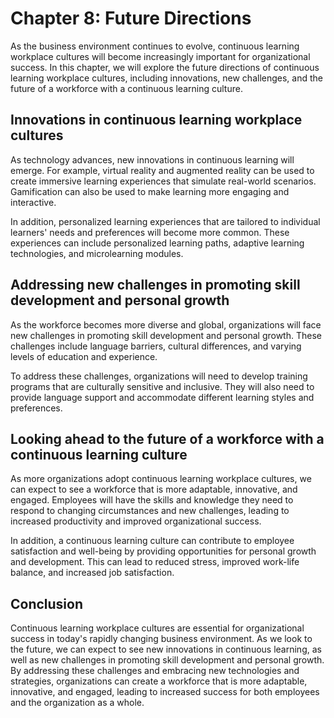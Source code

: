 Chapter 8: Future Directions
============================

As the business environment continues to evolve, continuous learning workplace cultures will become increasingly important for organizational success. In this chapter, we will explore the future directions of continuous learning workplace cultures, including innovations, new challenges, and the future of a workforce with a continuous learning culture.

Innovations in continuous learning workplace cultures
-----------------------------------------------------

As technology advances, new innovations in continuous learning will emerge. For example, virtual reality and augmented reality can be used to create immersive learning experiences that simulate real-world scenarios. Gamification can also be used to make learning more engaging and interactive.

In addition, personalized learning experiences that are tailored to individual learners' needs and preferences will become more common. These experiences can include personalized learning paths, adaptive learning technologies, and microlearning modules.

Addressing new challenges in promoting skill development and personal growth
----------------------------------------------------------------------------

As the workforce becomes more diverse and global, organizations will face new challenges in promoting skill development and personal growth. These challenges include language barriers, cultural differences, and varying levels of education and experience.

To address these challenges, organizations will need to develop training programs that are culturally sensitive and inclusive. They will also need to provide language support and accommodate different learning styles and preferences.

Looking ahead to the future of a workforce with a continuous learning culture
-----------------------------------------------------------------------------

As more organizations adopt continuous learning workplace cultures, we can expect to see a workforce that is more adaptable, innovative, and engaged. Employees will have the skills and knowledge they need to respond to changing circumstances and new challenges, leading to increased productivity and improved organizational success.

In addition, a continuous learning culture can contribute to employee satisfaction and well-being by providing opportunities for personal growth and development. This can lead to reduced stress, improved work-life balance, and increased job satisfaction.

Conclusion
----------

Continuous learning workplace cultures are essential for organizational success in today's rapidly changing business environment. As we look to the future, we can expect to see new innovations in continuous learning, as well as new challenges in promoting skill development and personal growth. By addressing these challenges and embracing new technologies and strategies, organizations can create a workforce that is more adaptable, innovative, and engaged, leading to increased success for both employees and the organization as a whole.
